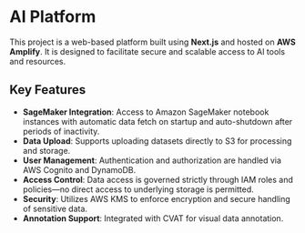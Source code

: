 # AI Platform

This project is a web-based platform built using **Next.js** and hosted on **AWS Amplify**. It is designed to facilitate secure and scalable access to AI tools and resources.

## Key Features

- **SageMaker Integration**: Access to Amazon SageMaker notebook instances with automatic data fetch on startup and auto-shutdown after periods of inactivity.
- **Data Upload**: Supports uploading datasets directly to S3 for processing and storage.
- **User Management**: Authentication and authorization are handled via AWS Cognito and DynamoDB.
- **Access Control**: Data access is governed strictly through IAM roles and policies—no direct access to underlying storage is permitted.
- **Security**: Utilizes AWS KMS to enforce encryption and secure handling of sensitive data.
- **Annotation Support**: Integrated with CVAT for visual data annotation.

